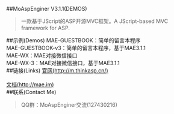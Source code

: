 ﻿##MoAspEnginer V3.1.1(DEMOS)
> 一款基于JScript的ASP开源MVC框架。A JScript-based MVC framework for ASP.
> 

##示例(Demos)
MAE-GUESTBOOK：简单的留言本程序<br />
MAE-GUESTBOOK-v3：简单的留言本程序，基于MAE3.1.1<br />
MAE-WX：MAE对接微信接口<br />
MAE-WX-3：MAE对接微信接口，基于MAE3.1.1<br />
##链接(Links)
[官网(http://m.thinkasp.cn/)](http://m.thinkasp.cn/)<br />  
[文档(http://mae.im)](http://mae.im)<br />
##联系(Contact Me)
> QQ群：MoAspEnginer交流(127430216)
